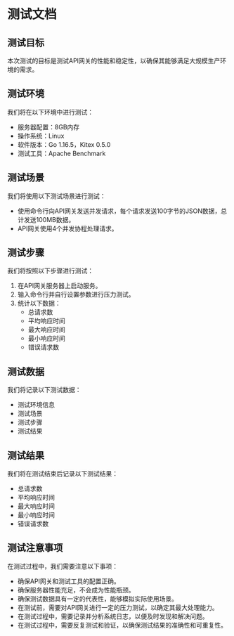 # 测试文档

## 测试目标

本次测试的目标是测试API网关的性能和稳定性，以确保其能够满足大规模生产环境的需求。

## 测试环境

我们将在以下环境中进行测试：

- 服务器配置：8GB内存
- 操作系统：Linux
- 软件版本：Go 1.16.5，Kitex 0.5.0
- 测试工具：Apache Benchmark

## 测试场景

我们将使用以下测试场景进行测试：

- 使用命令行向API网关发送并发请求，每个请求发送100字节的JSON数据，总计发送100MB数据。
- API网关使用4个并发协程处理请求。

## 测试步骤

我们将按照以下步骤进行测试：

1. 在API网关服务器上启动服务。
2. 输入命令行并自行设置参数进行压力测试。
3. 统计以下数据：
    - 总请求数
    - 平均响应时间
    - 最大响应时间
    - 最小响应时间
    - 错误请求数

## 测试数据

我们将记录以下测试数据：

- 测试环境信息
- 测试场景
- 测试步骤
- 测试结果

## 测试结果

我们将在测试结束后记录以下测试结果：

- 总请求数
- 平均响应时间
- 最大响应时间
- 最小响应时间
- 错误请求数

## 测试注意事项

在测试过程中，我们需要注意以下事项：

- 确保API网关和测试工具的配置正确。
- 确保服务器性能充足，不会成为性能瓶颈。
- 确保测试数据具有一定的代表性，能够模拟实际使用场景。
- 在测试前，需要对API网关进行一定的压力测试，以确定其最大处理能力。
- 在测试过程中，需要记录并分析系统日志，以便及时发现和解决问题。
- 在测试过程中，需要反复测试和验证，以确保测试结果的准确性和可重复性。

